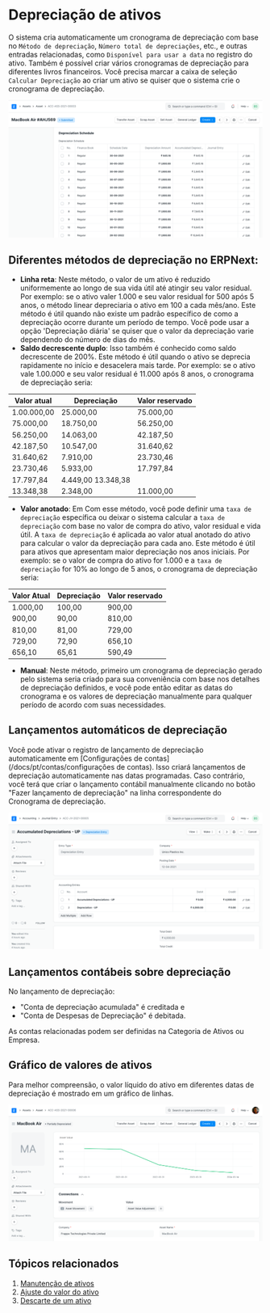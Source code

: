 # Depreciação de ativos



O sistema cria automaticamente um cronograma de depreciação com base no `Método de depreciação`, `Número total de depreciações`, etc., e outras entradas relacionadas, como `Disponível para usar a data` no registro do ativo. Também é possível criar vários cronogramas de depreciação para diferentes livros financeiros. Você precisa marcar a caixa de seleção `Calcular Depreciação` ao criar um ativo se quiser que o sistema crie o cronograma de depreciação.

![Asset](/files/depreciation-schedule.png)![]()

## Diferentes métodos de depreciação no ERPNext:

* **Linha reta**: Neste método, o valor de um ativo é reduzido uniformemente ao longo de sua vida útil até atingir seu valor residual. Por exemplo: se o ativo valer 1.000 e seu valor residual for 500 após 5 anos, o método linear depreciaria o ativo em 100 a cada mês/ano. Este método é útil quando não existe um padrão específico de como a depreciação ocorre durante um período de tempo. Você pode usar a opção 'Depreciação diária' se quiser que o valor da depreciação varie dependendo do número de dias do mês.
* **Saldo decrescente duplo**: Isso também é conhecido como saldo decrescente de 200%. Este método é útil quando o ativo se deprecia rapidamente no início e desacelera mais tarde. Por exemplo: se o ativo vale 1.00.000 e seu valor residual é 11.000 após 8 anos, o cronograma de depreciação seria:



| Valor atual | Depreciação | Valor reservado |
| --- | --- | --- |
| 1.00.000,00 | 25.000,00 | 75.000,00 |
| 75.000,00 | 18.750,00 | 56.250,00 |
| 56.250,00 | 14.063,00 | 42.187,50 |
| 42.187,50 |  10.547,00 | 31.640,62 |
| 31.640,62 | 7.910,00 | 23.730,46 |
| 23.730,46 | 5.933,00 | 17.797,84 |
| 17.797,84 | 4.449,00 13.348,38 | |
| 13.348,38 | 2.348,00 | 11.000,00 |
* **Valor anotado**: Em Com esse método, você pode definir uma `taxa de depreciação` específica ou deixar o sistema calcular a `taxa de depreciação` com base no valor de compra do ativo, valor residual e vida útil. A `taxa de depreciação` é aplicada ao valor atual anotado do ativo para calcular o valor da depreciação para cada ano. Este método é útil para ativos que apresentam maior depreciação nos anos iniciais. Por exemplo: se o valor de compra do ativo for 1.000 e a `taxa de depreciação` for 10% ao longo de 5 anos, o cronograma de depreciação seria:



|  Valor Atual | Depreciação | Valor reservado |
| --- | --- | --- |
| 1.000,00 | 100,00 | 900,00 |
| 900,00 | 90,00 | 810,00 |
| 810,00 | 81,00 | 729,00 |
| 729,00 | 72,90 | 656,10 |
| 656,10 | 65,61 | 590,49 |
* **Manual**: Neste método, primeiro um cronograma de depreciação gerado pelo sistema seria criado para sua conveniência com base nos detalhes de depreciação definidos, e você pode então editar as datas do cronograma e os valores de depreciação manualmente para qualquer período de acordo com suas necessidades.

## Lançamentos automáticos de depreciação

Você pode ativar o registro de lançamento de depreciação automaticamente em [Configurações de contas](/docs/pt/contas/configurações de contas). Isso criará lançamentos de depreciação automaticamente nas datas programadas. Caso contrário, você terá que criar o lançamento contábil manualmente clicando no botão "Fazer lançamento de depreciação" na linha correspondente do Cronograma de depreciação.

![Asset](/files/depreciation-entry.png)![]()  


## Lançamentos contábeis sobre depreciação

No lançamento de depreciação:

* "Conta de depreciação acumulada" é creditada e
* "Conta de Despesas de Depreciação" é debitada.

As contas relacionadas podem ser definidas na Categoria de Ativos ou Empresa.

## Gráfico de valores de ativos

Para melhor compreensão, o valor líquido do ativo em diferentes datas de depreciação é mostrado em um gráfico de linhas.

![Asset](/files/asset-submit.png)![]()  


## Tópicos relacionados

1. [Manutenção de ativos](/docs/pt/asset/asset-maintenance)
2. [Ajuste do valor do ativo](/docs/pt/asset/asset-value-adjustment)
3. [Descarte de um ativo](/docs/pt/asset/scrapping-an-asset)


